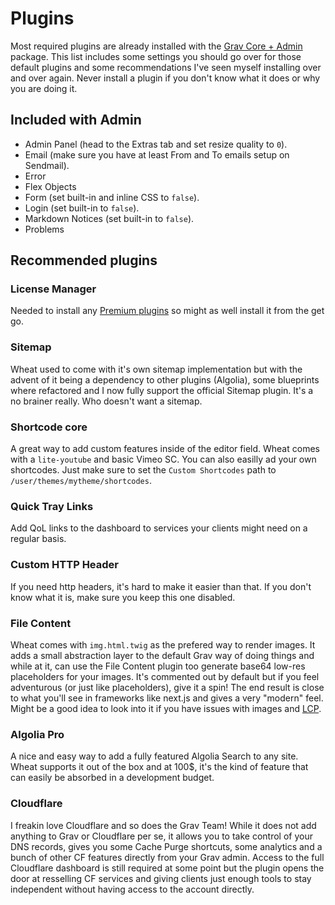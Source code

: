 # Plugins

Most required plugins are already installed with the [Grav Core + Admin](https://getgrav.org/downloads) package. This list includes some settings you should go over for those default plugins and some recommendations I've seen myself installing over and over again.
Never install a plugin if you don't know what it does or why you are doing it.

## Included with Admin

- Admin Panel (head to the Extras tab and set resize quality to `0`).
- Email (make sure you have at least From and To emails setup on Sendmail).
- Error
- Flex Objects
- Form (set built-in and inline CSS to `false`).
- Login (set built-in to `false`).
- Markdown Notices (set built-in to `false`).
- Problems

## Recommended plugins

### License Manager

Needed to install any [Premium plugins](https://getgrav.org/premium) so might as well install it from the get go.

### Sitemap

Wheat used to come with it's own sitemap implementation but with the advent of it being a dependency to other plugins (Algolia), some blueprints where refactored and I now fully support the official Sitemap plugin. It's a no brainer really. Who doesn't want a sitemap.

### Shortcode core

A great way to add custom features inside of the editor field. Wheat comes with a `lite-youtube` and basic Vimeo SC. You can also easilly ad your own shortcodes.
Just make sure to set the `Custom Shortcodes` path to `/user/themes/mytheme/shortcodes`.

### Quick Tray Links

Add QoL links to the dashboard to services your clients might need on a regular basis.

### Custom HTTP Header

If you need http headers, it's hard to make it easier than that. If you don't know what it is, make sure you keep this one disabled.

### File Content

Wheat comes with `img.html.twig` as the prefered way to render images. It adds a small abstraction layer to the default Grav way of doing things and while at it, can use the File Content plugin too generate base64 low-res placeholders for your images. It's commented out by default but if you feel adventurous (or just like placeholders), give it a spin! The end result is close to what you'll see in frameworks like next.js and gives a very "modern" feel. Might be a good idea to look into it if you have issues with images and [LCP](https://web.dev/lcp/).

### Algolia Pro

A nice and easy way to add a fully featured Algolia Search to any site. Wheat supports it out of the box and at 100$, it's the kind of feature that can easily be absorbed in a development budget.

### Cloudflare

I freakin love Cloudflare and so does the Grav Team! While it does not add anything to Grav or Cloudflare per se, it allows you to take control of your DNS records, gives you some Cache Purge shortcuts, some analytics and a bunch of other CF features directly from your Grav admin. Access to the full Cloudflare dashboard is still required at some point but the plugin opens the door at resselling CF services and giving clients just enough tools to stay independent without having access to the account directly.
